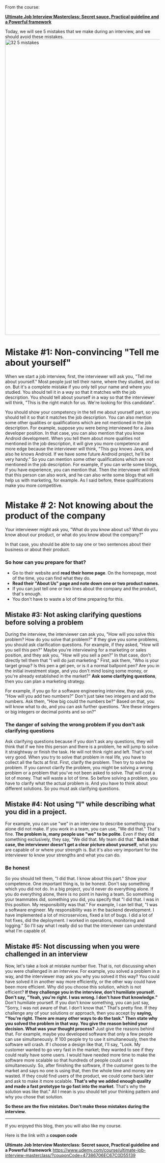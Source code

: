 From the course:

**[Ultimate Job Interview Masterclass: Secret sauce, Practical guideline and a Powerful framework](https://www.udemy.com/course/ultimate-job-interview-masterclass/?couponCode=47386706EC67C0D55139)**

Today, we will see 5 mistakes that we make during an interview, and we should avoid these mistakes. 
<img width="960" alt="32 5 mistakes" src="https://user-images.githubusercontent.com/7772278/170361815-b8e58cc2-8e0b-4769-81eb-a96caf6fd832.PNG">


# Mistake #1: Non-convincing "Tell me about yourself"
When we start a job interview, first, the interviewer will ask you, "Tell me about yourself." Most people just tell their name, where they studied, and so on. But it's a complete mistake if you only tell your name and where you studied. You should tell it in a way so that it matches with the job description. You should tell about yourself in a way so that the interviewer will think, "This is the right match for us. We're looking for this candidate".

 You should show your competency in the tell me about yourself part, so you should tell it so that it matches the job description. You can also mention some other qualities or qualifications which are not mentioned in the job description. For example, suppose you were being interviewed for a Java developer position. In that case, you can also mention that you know Android development. When you tell them about more qualities not mentioned in the job description, it will give you more competence and more edge because the interviewer will think, "This guy knows Java, and also he knows Android. If we have some future Android project, he'll be very handy." So you can mention some other qualifications which are not mentioned in the job description. For example, if you can write some blogs, if you have experience, you can mention that. Then the interviewer will think that this person can also work, and he can also write some blogs that will help us with marketing, for example. 
As I said before, these qualifications make you more competitive. 

# Mistake # 2: Not knowing about the product of the company
Your interviewer might ask you, "What do you know about us? What do you know about our product, or what do you know about the company?"

 In that case, you should be able to say one or two sentences about their business or about their product. 
### So how can you prepare for that? 
- Go to their website and **read their home page**. On the homepage, most of the time, you can find what they do. 
- **Read their "About Us" page and note down one or two product names.** 
- If you can just tell one or two lines about the company and the product, that's enough. 
- You don't have to waste a lot of time preparing for this. 

## Mistake #3: Not asking clarifying questions before solving a problem
During the interview, the interviewer can ask you, "How will you solve this problem? How do you solve that problem?" If they give you some problems, you should ask clarification questions. 
For example, if they asked, "How will you sell this pen?" Maybe you're interviewing for a marketing or sales position, and they ask you, "How will you sell a pen?" In that case, don't directly tell them that "I will do just marketing." 
First, ask them, "Who is your target group? Is this pen a gel pen, or is it a normal ballpoint pen? Are you in the initial investment stage, and you don't mind losing some money, or you're already established in the market?" 
**Ask some clarifying questions**, then you can plan a marketing strategy. 

For example, if you go for a software engineering interview, they ask you, "How will you add two numbers?" Don't just take two integers and add the numbers. Ask them, "How big could the numbers be?" Based on that, you will know what to do, and you can ask further questions. "Are these integers or big integers or decimal points and so on?"

### The danger of solving the wrong problem if you don't ask clarifying questions
Ask clarifying questions because if you don't ask any questions, they will think that if we hire this person and there is a problem, he will jump to solve it straightway or finish the task. He will not think right and left. That's not very good. When you try to solve that problem in real life, you have to collect all the facts at first. 
First, clarify the problem. Then try to solve the problem. If you cannot clarify the problem, you might be solving a wrong problem or a problem that you've not been asked to solve. That will cost a lot of money. That will waste a lot of time. So before solving a problem, you have to clarify what the actual problem is. And you have to think about different solutions. 
So you must ask clarifying questions. 

## Mistake #4: Not using "I" while describing what you did in a project. 

For example, you can use "we" in an interview to describe something you alone did not make. If you work in a team, you can use, "We did that." That's fine. 
**The problem is, many people use "we" to be polite.** Even if they did something exclusively, they say, "We did that. My team did that." **But in that case, the interviewer doesn't get a clear picture about yourself**, what you are capable of or where your strength is. But it's also very important for the interviewer to know your strengths and what you can do. 

### Be honest
So you should tell them, "I did that. I know about this part." Show your competence. One important thing is, to be honest. Don't say something which you did not do. In a big project, you'd never do everything alone. If you do everything alone, there is no point in having a team. So something your teammates did, something you did, you specify that "I did that. I was in this position. My responsibility was that." 
For example, I can tell that, "I was a software engineer. My responsibility was in the backend development. I have implemented a lot of microservices, fixed a lot of bugs. I did a lot of hot fixes,  did the deployment. I worked in operations, monitoring and logging."
 So I'll say what I really did so that the interviewer can understand what I'm capable of. 

## Mistake #5: Not discussing when you were challenged in an interview
Now, let's take a look at mistake number five. That is, not discussing when you were challenged in an interview. 
For example, you solved a problem in a way, and the interviewer may ask you why you solved it this way? You could have solved it in another way more efficiently, or the other way could have been more efficient. Why did you choose this solution, which is not efficient? 
**If they challenge you in the interview, don't humiliate yourself. Don't say, "Yeah, you're right. I was wrong. I don't have that knowledge."** Don't humiliate yourself. If you don't know something, you can just say, "Sorry, I was not aware of that. I don't know that." That's pretty fine. If they challenge any of your solutions or approach, then you accept by **saying, "You're right. There are many other ways to do the task." Then state why you solved the problem in that way. You give the reason behind your decision. What was your thought process?** 
Just give the reasons behind that. 
For example, maybe you developed software that only a few people can use simultaneously. If 100 people try to use it simultaneously, then the software will crash. If I choose a design like that, I'll say, 
"Look. My customer wanted to go very fast in the market; they wanted to see if they could really have some users. 
I would have needed more time to make the software more scalable so that hundreds of people could use it simultaneously. So, after finishing the software, if the customer goes to the market and says no one is using that, then the whole time and money are wasted. 
If they could find users of the product, we could come back later and ask to make it more scalable. **That's why we added enough quality and made a fast prototype to go fast into the market**. That's why the solution was like that." 
All I mean is you should tell your thinking pattern and why you chose that solution. 

**So these are the five mistakes. Don't make these mistakes during the interview.** 

-----------
If you enjoyed this blog, then you will also like my course. 

Here is the link with a **coupon code**

**Ultimate Job Interview Masterclass: Secret sauce, Practical guideline and a Powerful framework**
https://www.udemy.com/course/ultimate-job-interview-masterclass/?couponCode=47386706EC67C0D55139
